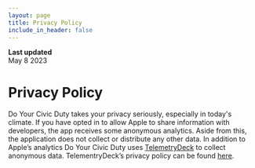 ```yaml
---
layout: page
title: Privacy Policy
include_in_header: false
---
```


**Last updated**  
May 8 2023

# Privacy Policy
Do Your Civic Duty takes your privacy seriously, especially in today's climate. If you have opted in to allow Apple to share information with developers, the app receives some anonymous analytics. Aside from this, the application does not collect or distribute any other data. In addition to Apple’s analytics Do Your Civic Duty uses [TelemetryDeck](https://telemetrydeck.com/) to collect anonymous data. TelementryDeck’s privacy policy can be found [here](https://telemetrydeck.com/privacy/). 
